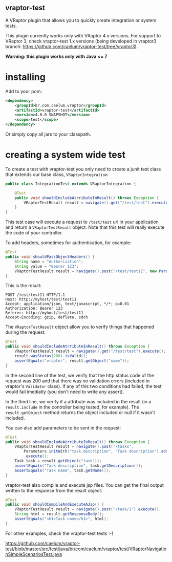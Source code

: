 ## vraptor-test

A VRaptor plugin that allows you to quickly create integration or system tests. 

This plugin currently works only with VRaptor 4.x versions. For support to
VRaptor 3, check vraptor-test 1.x versions (being developed in vraptor3 branch:
https://github.com/caelum/vraptor-test/tree/vraptor3).

**Warning: this plugin works only with Java <= 7**

# installing

Add to your pom:


```xml
<dependency>
	<groupId>br.com.caelum.vraptor</groupId>
	<artifactId>vraptor-test</artifactId>
	<version>4.0.0-SNAPSHOT</version>
	<scope>test</scope>
</dependency>
```
		
Or simply copy all jars to your classpath.
		
# creating a system wide test

To create a test with vraptor-test you only need to create a junit test class
that extends our base class, `VRaptorIntegration`: 
```java
public class IntegrationTest extends VRaptorIntegration {

	@Test
	public void shouldIncludeAtrributeInResult() throws Exception {
		VRaptorTestResult result = navigate().get("/test/test").execute();
	}
}
```

This test case will execute a request to `/test/test` url in your application
and return a `VRaptorTestResult` object. Note that this test will really execute the code of your
controller.

To add headers, sometimes for authentication, for example:
```java
@Test
public void shouldPassObjectHeaders() {
	String name = "Authorization";
	String value = "Bearer 123";
	VRaptorTestResult result = navigate().post("/test/test11", new Parameters().addHeader(name, value)).execute();
}
```
This is the result:
```http
POST /test/test11 HTTP/1.1
Host: http://myhost/test/test11
Accept: application/json, text/javascript, */*; q=0.01
Authorization: Bearer 123
Referer: http://myhost/test/test11
Accept-Encoding: gzip, deflate, sdch
```

The `VRaptorTestResult` object allow you to verify things that
happened during the request:
```java
@Test
public void shouldIncludeAtrributeInResult() throws Exception {
	VRaptorTestResult result = navigate().get("/test/test").execute();
	result.wasStatus(200).isValid();
	assertEquals("vraptor", result.getObject("name"));
}
```

In the second line of the test, we verify that the http status code of the
request was 200 and that there was no validation errors (included in vraptor's
`Validator` class). If any of this two conditions had failed, the test would
fail imediatly (you don't need to write any assert).

In the third line, we verify if a attribute was included in the result (in a
`result.include` in the controller being tested, for example). The
`result.getObject` method returns the object included or null if it wasn't
included.

You can also add parameters to be sent in the request:
```java
@Test
public void shouldIncludeAtrributeInResult() throws Exception {
	VRaptorTestResult result = navigate().post("/tasks", 
	    Parameters.initWith("task.description", "Task description").add("task.name", "Task name")
	    .execute();
	Task task = result.getObject("task"));
	assertEquals("Task description", task.getDescription());
	assertEquals("Task name", task.getName());
}
```

vraptor-test also compile and execute jsp files. You can get the final output
written to the response from the result object:
```java
@Test
public void shouldCompileAndExecuteAJsp() {
	VRaptorTestResult result = navigate().post("/task/1").execute();
	String html = result.getResponseBody();
	assertEquals("<h1>Task name</h1>", html);
}
```

For other examples, check the vraptor-test tests :-) 

https://github.com/caelum/vraptor-test/blob/master/src/test/java/br/com/caelum/vraptor/test/VRaptorNavigationSimpleScenariosTest.java
